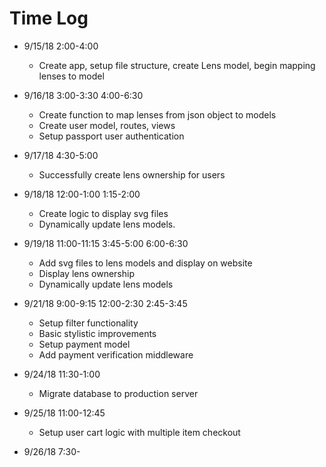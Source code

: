# Time Log

- 9/15/18 2:00-4:00
  - Create app, setup file structure, create Lens model, begin mapping
  lenses to model

- 9/16/18 3:00-3:30
          4:00-6:30
  - Create function to map lenses from json object to models
  - Create user model, routes, views
  - Setup passport user authentication

- 9/17/18 4:30-5:00
  - Successfully create lens ownership for users

- 9/18/18 12:00-1:00
          1:15-2:00
  - Create logic to display svg files
  - Dynamically update lens models.

- 9/19/18 11:00-11:15
          3:45-5:00
          6:00-6:30
  - Add svg files to lens models and display on website
  - Display lens ownership
  - Dynamically update lens models

- 9/21/18 9:00-9:15
          12:00-2:30
          2:45-3:45
  - Setup filter functionality
  - Basic stylistic improvements
  - Setup payment model
  - Add payment verification middleware

- 9/24/18 11:30-1:00
  - Migrate database to production server

- 9/25/18 11:00-12:45
  - Setup user cart logic with multiple item checkout

- 9/26/18 7:30-